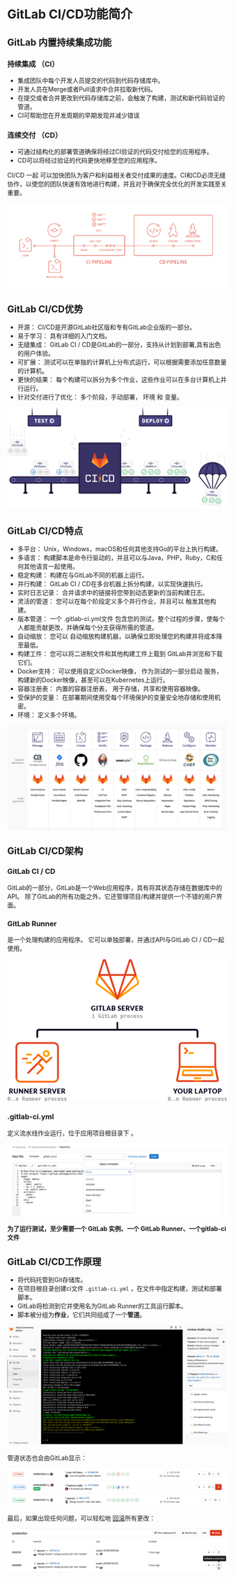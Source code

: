 # GitLab CI/CD功能简介

## GitLab 内置持续集成功能

### 持续集成 （CI）

* 集成团队中每个开发人员提交的代码到代码存储库中。
* 开发人员在Merge或者Pull请求中合并拉取新代码。
* 在提交或者合并更改到代码存储库之前，会触发了构建，测试和新代码验证的管道。
* CI可帮助您在开发周期的早期发现并减少错误

### 连续交付 （CD）

* 可通过结构化的部署管道确保将经过CI验证的代码交付给您的应用程序。
* CD可以将经过验证的代码更快地移至您的应用程序。

CI/CD 一起 可以加快团队为客户和利益相关者交付成果的速度。CI和CD必须无缝协作，以使您的团队快速有效地进行构建，并且对于确保完全优化的开发实践至关重要。

![images](../../../.gitbook/assets/02-02.png)

## GitLab CI/CD优势

* 开源： CI/CD是开源GitLab社区版和专有GitLab企业版的一部分。
* 易于学习： 具有详细的入门文档。
* 无缝集成： GitLab CI / CD是GitLab的一部分，支持从计划到部署,具有出色的用户体验。
* 可扩展： 测试可以在单独的计算机上分布式运行，可以根据需要添加任意数量的计算机。
* 更快的结果： 每个构建可以拆分为多个作业，这些作业可以在多台计算机上并行运行。
* 针对交付进行了优化： 多个阶段，手动部署， 环境 和 变量。

![imags](../../../.gitbook/assets/02-03.png)

## GitLab CI/CD特点

* 多平台： Unix，Windows，macOS和任何其他支持Go的平台上执行构建。
* 多语言： 构建脚本是命令行驱动的，并且可以与Java，PHP，Ruby，C和任何其他语言一起使用。
* 稳定构建： 构建在与GitLab不同的机器上运行。
* 并行构建： GitLab CI / CD在多台机器上拆分构建，以实现快速执行。
* 实时日志记录： 合并请求中的链接将您带到动态更新的当前构建日志。
* 灵活的管道： 您可以在每个阶段定义多个并行作业，并且可以 触发其他构建。
* 版本管道： 一个 .gitlab-ci.yml文件 包含您的测试，整个过程的步骤，使每个人都能贡献更改，并确保每个分支获得所需的管道。
* 自动缩放： 您可以 自动缩放构建机器，以确保立即处理您的构建并将成本降至最低。
* 构建工件： 您可以将二进制文件和其他构建工件上载到 GitLab并浏览和下载它们。
* Docker支持： 可以使用自定义Docker映像， 作为测试的一部分启动 服务， 构建新的Docker映像，甚至可以在Kubernetes上运行。
* 容器注册表： 内置的容器注册表， 用于存储，共享和使用容器映像。
* 受保护的变量： 在部署期间使用受每个环境保护的变量安全地存储和使用机密。
* 环境： 定义多个环境。

![imags](../../../.gitbook/assets/02-04.jpeg)

## GitLab CI/CD架构

### GitLab CI / CD

GitLab的一部分，GitLab是一个Web应用程序，具有将其状态存储在数据库中的API。 除了GitLab的所有功能之外，它还管理项目/构建并提供一个不错的用户界面。

### GitLab Runner

是一个处理构建的应用程序。 它可以单独部署，并通过API与GitLab CI / CD一起使用。

![images](../../../.gitbook/assets/02-01.png)

### .gitlab-ci.yml

定义流水线作业运行，位于应用项目根目录下 。

![images](../../../.gitbook/assets/02-05.png)

**为了运行测试，至少需要一个 GitLab 实例、一个 GitLab Runner、一个gitlab-ci文件**

## GitLab CI/CD工作原理

* 将代码托管到Git存储库。
* 在项目根目录创建ci文件 `.gitlab-ci.yml` ，在文件中指定构建，测试和部署脚本。
* GitLab将检测到它并使用名为GitLab Runner的工具运行脚本。
* 脚本被分组为**作业**，它们共同组成了一个**管道**。

![images](../../../.gitbook/assets/02-06.png)

管道状态也会由GitLab显示：

![images](../../../.gitbook/assets/02-07.png)

最后，如果出现任何问题，可以轻松地 [回滚](https://docs.gitlab.com/12.9/ee/ci/environments.html#retrying-and-rolling-back)所有更改：

![images](../../../.gitbook/assets/02-08.png)

